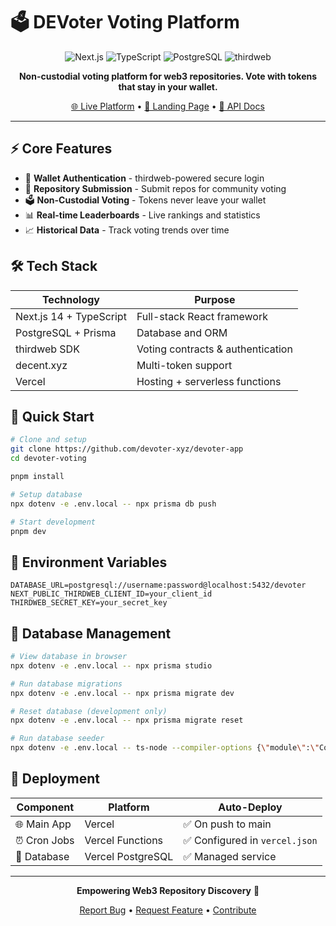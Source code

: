 # 🗳️ DEVoter Voting Platform

<div align="center">

![Next.js](https://img.shields.io/badge/Next.js-14-black?style=for-the-badge&logo=next.js)
![TypeScript](https://img.shields.io/badge/TypeScript-blue?style=for-the-badge&logo=typescript)
![PostgreSQL](https://img.shields.io/badge/PostgreSQL-316192?style=for-the-badge&logo=postgresql)
![thirdweb](https://img.shields.io/badge/thirdweb-7C3AED?style=for-the-badge)

**Non-custodial voting platform for web3 repositories. Vote with tokens that stay in your wallet.**

[🌐 Live Platform](https://app.devoter.xyz) • [📖 Landing Page](https://devoter.xyz) • [🔧 API Docs](https://docs.devoter.xyz/api)

</div>

---

## ⚡ Core Features

- 🔐 **Wallet Authentication** - thirdweb-powered secure login
- 📝 **Repository Submission** - Submit repos for community voting
- 🗳️ **Non-Custodial Voting** - Tokens never leave your wallet
- 📊 **Real-time Leaderboards** - Live rankings and statistics
- 📈 **Historical Data** - Track voting trends over time

## 🛠️ Tech Stack

| Technology | Purpose |
|------------|---------|
| Next.js 14 + TypeScript | Full-stack React framework |
| PostgreSQL + Prisma | Database and ORM |
| thirdweb SDK | Voting contracts & authentication |
| decent.xyz | Multi-token support |
| Vercel | Hosting + serverless functions |

## 🚀 Quick Start

```bash
# Clone and setup
git clone https://github.com/devoter-xyz/devoter-app
cd devoter-voting

pnpm install

# Setup database
npx dotenv -e .env.local -- npx prisma db push

# Start development
pnpm dev
```

## 🔧 Environment Variables

```env
DATABASE_URL=postgresql://username:password@localhost:5432/devoter
NEXT_PUBLIC_THIRDWEB_CLIENT_ID=your_client_id
THIRDWEB_SECRET_KEY=your_secret_key
```

## 💾 Database Management

```bash
# View database in browser
npx dotenv -e .env.local -- npx prisma studio

# Run database migrations
npx dotenv -e .env.local -- npx prisma migrate dev

# Reset database (development only)
npx dotenv -e .env.local -- npx prisma migrate reset

# Run database seeder
npx dotenv -e .env.local -- ts-node --compiler-options {\"module\":\"CommonJS\"} prisma/seed.ts
```

## 🚀 Deployment

| Component | Platform | Auto-Deploy |
|-----------|----------|-------------|
| 🌐 Main App | Vercel | ✅ On push to main |
| ⏰ Cron Jobs | Vercel Functions | ✅ Configured in `vercel.json` |
| 💾 Database | Vercel PostgreSQL | ✅ Managed service |

---

<div align="center">

**Empowering Web3 Repository Discovery** 🚀

[Report Bug](https://github.com/devoter-xyz/devoter-app/issues) • [Request Feature](https://github.com/devoter-xyz/devoter-app/issues) • [Contribute](https://github.com/devoter-xyz/devoter-app/pulls)

</div>
